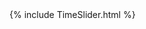 ---
---
<html lang="en" dir="ltr">
  <head>
    <meta charset="utf-8">
    <title>First try</title>
  </head>
  <body>
    {% include TimeSlider.html %}
  </body>
</html>
